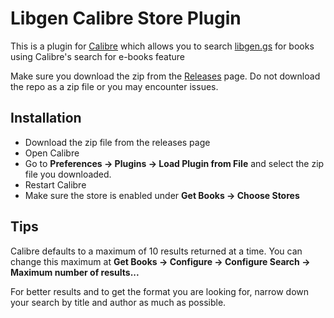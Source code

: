 # Libgen Calibre Store Plugin

This is a plugin for [Calibre](https://calibre-ebook.com/) which allows you to search [libgen.gs](https://libgen.gs) for books using Calibre's search for e-books feature

Make sure you download the zip from the [Releases](https://github.com/poochinski9/libgen-calibre-store-plugin/releases) page.  Do not download the repo as a zip file or you may encounter issues.

## Installation

- Download the zip file from the releases page
- Open Calibre
- Go to **Preferences -> Plugins -> Load Plugin from File** and select the zip file you downloaded.
- Restart Calibre
- Make sure the store is enabled under **Get Books -> Choose Stores**

## Tips

Calibre defaults to a maximum of 10 results returned at a time. You can change this maximum at **Get Books -> Configure -> Configure Search -> Maximum number of results...**

For better results and to get the format you are looking for, narrow down your search by title and author as much as possible.
